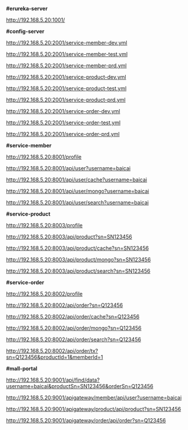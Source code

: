 **#erureka-server**

http://192.168.5.20:1001/

**#config-server**

http://192.168.5.20:2001/service-member-dev.yml

http://192.168.5.20:2001/service-member-test.yml

http://192.168.5.20:2001/service-member-prd.yml

http://192.168.5.20:2001/service-product-dev.yml

http://192.168.5.20:2001/service-product-test.yml

http://192.168.5.20:2001/service-product-prd.yml

http://192.168.5.20:2001/service-order-dev.yml

http://192.168.5.20:2001/service-order-test.yml

http://192.168.5.20:2001/service-order-prd.yml

**#service-member**

http://192.168.5.20:8001/profile

http://192.168.5.20:8001/api/user?username=baicai

http://192.168.5.20:8001/api/user/cache?username=baicai

http://192.168.5.20:8001/api/user/mongo?username=baicai

http://192.168.5.20:8001/api/user/search?username=baicai

**#service-product**

http://192.168.5.20:8003/profile

http://192.168.5.20:8003/api/product?sn=SN123456

http://192.168.5.20:8003/api/product/cache?sn=SN123456

http://192.168.5.20:8003/api/product/mongo?sn=SN123456

http://192.168.5.20:8003/api/product/search?sn=SN123456

**#service-order**

http://192.168.5.20:8002/profile

http://192.168.5.20:8002/api/order?sn=Q123456

http://192.168.5.20:8002/api/order/cache?sn=Q123456

http://192.168.5.20:8002/api/order/mongo?sn=Q123456

http://192.168.5.20:8002/api/order/search?sn=Q123456

http://192.168.5.20:8002/api/order/tx?sn=Q123456&productId=1&memberId=1

**#mall-portal**

http://192.168.5.20:9001/api/find/data?username=baicai&productSn=SN123456&orderSn=Q123456

http://192.168.5.20:9001/apigateway/member/api/user?username=baicai

http://192.168.5.20:9001/apigateway/product/api/product?sn=SN123456

http://192.168.5.20:9001/apigateway/order/api/order?sn=Q123456

